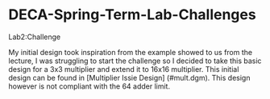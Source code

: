 # DECA-Spring-Term-Lab-Challenges

Lab2:Challenge


My initial design took inspiration from the example showed to us from the lecture, I was struggling to start the challenge so I decided to take this basic design for a 3x3 multiplier and extend it to 16x16 multiplier. This initial design can be found in [Multiplier Issie Design] (#mult.dgm). This design however is not compliant with the 64 adder limit. 
